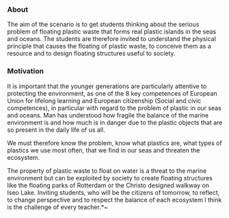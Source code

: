 ### About

The aim of the scenario is to get students thinking about the serious problem of floating plastic waste that forms real plastic islands in the seas and oceans.
The students are therefore invited to understand the physical principle that causes the floating of plastic waste, to conceive them as a resource and to design floating structures useful to society.

### Motivation

It is important that the younger generations are particularly attentive to protecting the environment, as one of the 8 key competences of European Union for lifelong learning and European citizenship (Social and civic competences), in particular with regard to the problem of plastic in our seas and oceans. Man has understood how fragile the balance of the marine environment is and how much is in danger due to the plastic objects that are so present in the daily life of us all. 

We must therefore know the problem, know what plastics are, what types of plastics we use most often, that we find in our seas and threaten the ecosystem. 

The property of plastic waste to float on water is a threat to the marine environment but can be exploited by society to create floating structures like the floating parks of Rotterdam or the Christo designed walkway on  Iseo Lake. Inviting students, who will be the citizens of tomorrow, to reflect, to change perspective and to respect the balance of each ecosystem I think is the challenge of every teacher.*~


